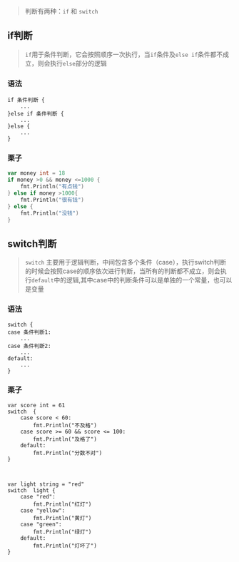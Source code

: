> 判断有两种：`if` 和 `switch`

## if判断

> `if`用于条件判断，它会按照顺序一次执行，当`if`条件及`else if`条件都不成立，则会执行`else`部分的逻辑

### 语法

```
if 条件判断 {
    ...
}else if 条件判断 {
    ...
}else {
    ...
}
```

### 栗子

```go
var money int = 18
if money >0 && money <=1000 {
    fmt.Println("有点钱")
} else if money >1000{
    fmt.Println("很有钱")
} else {
    fmt.Println("没钱")
}
```

## switch判断

> `switch` 主要用于逻辑判断，中间包含多个条件（case），执行switch判断的时候会按照case的顺序依次进行判断，当所有的判断都不成立，则会执行`default`中的逻辑,其中case中的判断条件可以是单独的一个常量，也可以是变量

### 语法
```
switch {
case 条件判断1:
    ...
case 条件判断2:
    ...
default:
    ...
}
```

### 栗子

```
var score int = 61
switch  {
	case score < 60:
		fmt.Println("不及格")
	case score >= 60 && score <= 100:
		fmt.Println("及格了")
	default:
		fmt.Println("分数不对")
}



var light string = "red"
switch  light {
	case "red":
		fmt.Println("红灯")
	case "yellow":
		fmt.Println("黄灯")
	case "green":
		fmt.Println("绿灯")
	default:
		fmt.Println("灯坏了")
}

```


